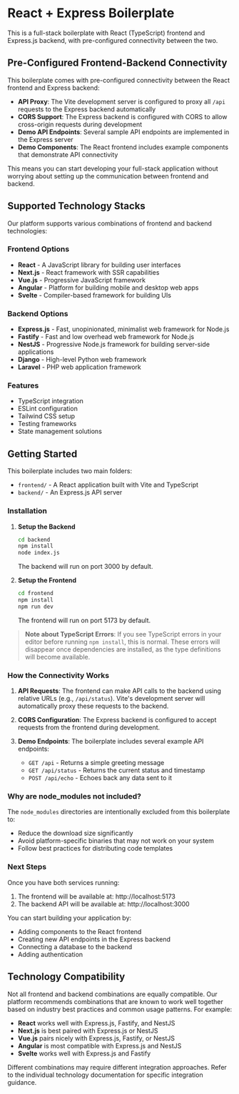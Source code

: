 # React + Express Boilerplate

This is a full-stack boilerplate with React (TypeScript) frontend and Express.js backend, with pre-configured connectivity between the two.

## Pre-Configured Frontend-Backend Connectivity

This boilerplate comes with pre-configured connectivity between the React frontend and Express backend:

- **API Proxy**: The Vite development server is configured to proxy all `/api` requests to the Express backend automatically
- **CORS Support**: The Express backend is configured with CORS to allow cross-origin requests during development
- **Demo API Endpoints**: Several sample API endpoints are implemented in the Express server
- **Demo Components**: The React frontend includes example components that demonstrate API connectivity

This means you can start developing your full-stack application without worrying about setting up the communication between frontend and backend.

## Supported Technology Stacks

Our platform supports various combinations of frontend and backend technologies:

### Frontend Options

- **React** - A JavaScript library for building user interfaces
- **Next.js** - React framework with SSR capabilities
- **Vue.js** - Progressive JavaScript framework
- **Angular** - Platform for building mobile and desktop web apps
- **Svelte** - Compiler-based framework for building UIs

### Backend Options

- **Express.js** - Fast, unopinionated, minimalist web framework for Node.js
- **Fastify** - Fast and low overhead web framework for Node.js
- **NestJS** - Progressive Node.js framework for building server-side applications
- **Django** - High-level Python web framework
- **Laravel** - PHP web application framework

### Features

- TypeScript integration
- ESLint configuration
- Tailwind CSS setup
- Testing frameworks
- State management solutions

## Getting Started

This boilerplate includes two main folders:

- `frontend/` - A React application built with Vite and TypeScript
- `backend/` - An Express.js API server

### Installation

1. **Setup the Backend**

   ```bash
   cd backend
   npm install
   node index.js
   ```

   The backend will run on port 3000 by default.

2. **Setup the Frontend**
   ```bash
   cd frontend
   npm install
   npm run dev
   ```
   The frontend will run on port 5173 by default.

> **Note about TypeScript Errors**: If you see TypeScript errors in your editor before running `npm install`, this is normal. These errors will disappear once dependencies are installed, as the type definitions will become available.

### How the Connectivity Works

1. **API Requests**: The frontend can make API calls to the backend using relative URLs (e.g., `/api/status`). Vite's development server will automatically proxy these requests to the backend.

2. **CORS Configuration**: The Express backend is configured to accept requests from the frontend during development.

3. **Demo Endpoints**: The boilerplate includes several example API endpoints:
   - `GET /api` - Returns a simple greeting message
   - `GET /api/status` - Returns the current status and timestamp
   - `POST /api/echo` - Echoes back any data sent to it

### Why are node_modules not included?

The `node_modules` directories are intentionally excluded from this boilerplate to:

- Reduce the download size significantly
- Avoid platform-specific binaries that may not work on your system
- Follow best practices for distributing code templates

### Next Steps

Once you have both services running:

1. The frontend will be available at: http://localhost:5173
2. The backend API will be available at: http://localhost:3000

You can start building your application by:

- Adding components to the React frontend
- Creating new API endpoints in the Express backend
- Connecting a database to the backend
- Adding authentication

## Technology Compatibility

Not all frontend and backend combinations are equally compatible. Our platform recommends combinations that are known to work well together based on industry best practices and common usage patterns. For example:

- **React** works well with Express.js, Fastify, and NestJS
- **Next.js** is best paired with Express.js or NestJS
- **Vue.js** pairs nicely with Express.js, Fastify, or NestJS
- **Angular** is most compatible with Express.js and NestJS
- **Svelte** works well with Express.js and Fastify

Different combinations may require different integration approaches. Refer to the individual technology documentation for specific integration guidance.
